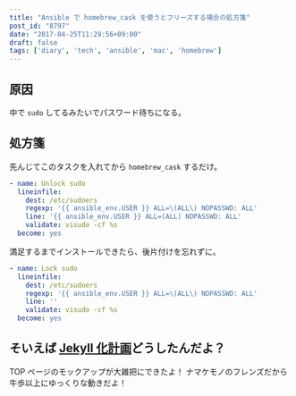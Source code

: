 ```yaml
---
title: "Ansible で homebrew_cask を使うとフリーズする場合の処方箋"
post_id: "8797"
date: "2017-04-25T11:29:56+09:00"
draft: false
tags: ['diary', 'tech', 'ansible', 'mac', 'homebrew']
---
```


## 原因

中で `sudo` してるみたいでパスワード待ちになる。

## 処方箋

先んじてこのタスクを入れてから `homebrew_cask` するだけ。

<!-- more -->

```YAML
- name: Unlock sudo
  lineinfile:
    dest: /etc/sudoers
    regexp: '{{ ansible_env.USER }} ALL=\(ALL\) NOPASSWD: ALL'
    line: '{{ ansible_env.USER }} ALL=(ALL) NOPASSWD: ALL'
    validate: visudo -cf %s
  become: yes
```

満足するまでインストールできたら、後片付けを忘れずに。

```YAML
- name: Lock sudo
  lineinfile:
    dest: /etc/sudoers
    regexp: '{{ ansible_env.USER }} ALL=\(ALL\) NOPASSWD: ALL'
    line: ''
    validate: visudo -cf %s
  become: yes
```

## そいえば [Jekyll 化計画](/posts/blog/2017/02/09-wordpress-to-jekyll.ja.md)どうしたんだよ？

TOP ページのモックアップが大雑把にできたよ！ ナマケモノのフレンズだから牛歩以上にゆっくりな動きだよ！
